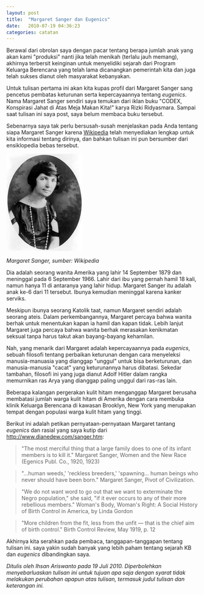 ```yaml
---
layout: post
title:  "Margaret Sanger dan Eugenics"
date:   2010-07-19 04:36:23
categories: catatan
---
```


Berawal dari obrolan saya dengan pacar tentang berapa jumlah anak yang akan kami "produksi" nanti jika telah menikah (terlalu jauh memang), akhirnya terbersit keinginan untuk menyelidiki sejarah dari Program Keluarga Berencana yang telah lama dicanangkan pemerintah kita dan juga telah sukses dianut oleh masyarakat kebanyakan.

Untuk tulisan pertama ini akan kita kupas profil dari Margaret Sanger sang pencetus pembatas keturunan serta kepercayaannya tentang _eugenics_. Nama Margaret Sanger sendiri saya temukan dari iklan buku "CODEX, Konspirasi Jahat di Atas Meja Makan Kita!" karya Rizki Ridyasmara. Sampai saat tulisan ini saya post, saya belum membaca buku tersebut.

Sebenarnya saya tak perlu bersusah-susah menjelaskan pada Anda tentang siapa Margaret Sanger karena [Wikipedia](https://en.wikipedia.org/wiki/Margaret_Sanger) telah menyediakan lengkap untuk kita informasi tentang dirinya, dan bahkan tulisan ini pun bersumber dari ensiklopedia bebas tersebut.

![Margaret](/gambar/sanger.jpg)  

*Margaret Sanger, sumber: Wikipedia*  

Dia adalah seorang wanita Amerika yang lahir 14 September 1879 dan meninggal pada 6 September 1966. Lahir dari ibu yang pernah hamil 18 kali, namun hanya 11 di antaranya yang lahir hidup. Margaret Sanger itu adalah anak ke-6 dari 11 tersebut. Ibunya kemudian meninggal karena kanker serviks.

Meskipun ibunya seorang Katolik taat, namun Margaret sendiri adalah seorang ateis. Dalam perkembangannya, Margaret percaya bahwa wanita berhak untuk menentukan kapan ia hamil dan kapan tidak. Lebih lanjut Margaret juga percaya bahwa wanita berhak merasakan kenikmatan seksual tanpa harus takut akan bayang-bayang kehamilan.

Nah, yang menarik dari Margaret adalah kepercayaannya pada _eugenics_, sebuah filosofi tentang perbaikan keturunan dengan cara menyeleksi manusia-manuasia yang dianggap "unggul" untuk bisa berketurunan, dan manusia-manusia "cacat" yang keturunannya harus dibatasi. Sekedar tambahan, filosofi ini yang juga dianut Adolf Hitler dalam rangka memurnikan ras Arya yang dianggap paling unggul dari ras-ras lain.

Beberapa kalangan pergerakan kulit hitam menganggap Margaret berusaha membatasi jumlah warga kulit hitam di Amerika dengan cara membuka klinik Keluarga Berencana di kawasan Brooklyn, New York yang merupakan tempat dengan populasi warga kulit hitam yang tinggi.

Berikut ini adalah petikan pernyataan-pernyataan Margaret tantang _eugenics_ dan rasial yang saya kutip dari http://www.dianedew.com/sanger.htm:

> "The most merciful thing that a large family does to one of its infant members is to kill it." Margaret Sanger, Women and the New Race (Egenics Publ. Co., 1920, 1923)

> "…human weeds,' 'reckless breeders,' 'spawning… human beings who never should have been born." Margaret Sanger, Pivot of Civilization.

> "We do not want word to go out that we want to exterminate the Negro population," she said, "if it ever occurs to any of their more rebellious members." Woman's Body, Woman's Right: A Social History of Birth Control in America, by Linda Gordon

> "More children from the fit, less from the unfit — that is the chief aim of birth control." Birth Control Review, May 1919, p. 12

Akhirnya kita serahkan pada pembaca, tanggapan-tanggapan tentang tulisan ini. saya yakin sudah banyak yang lebih paham tentang sejarah KB dan _eugenics_ dibandingkan saya.

_Ditulis oleh Ihsan Ariswanto pada 19 Juli 2010. Diperbolehkan menyebarluaskan tulisan ini untuk tujuan apa saja dengan syarat tidak melakukan perubahan apapun atas tulisan, termasuk judul tulisan dan keterangan ini._
